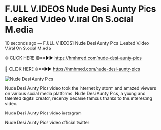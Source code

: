 # F.ULL V.IDEOS Nude Desi Aunty Pics L.eaked V.ideo V.iral On S.ocial M.edia

10 seconds ago — F.ULL V.IDEOS] Nude Desi Aunty Pics L.eaked V.ideo V.iral On S.ocial M.edia

🌐 CLICK HERE 🟢==►► https://hmhmed.com/nude-desi-aunty-pics

🔴 CLICK HERE 🌐==►► https://hmhmed.com/nude-desi-aunty-pics

[![Nude Desi Aunty Pics](https://i.imgur.com/dJHk4Zq.gif)](https://hmhmed.com/nude-desi-aunty-pics)

Nude Desi Aunty Pics video took the internet by storm and amazed viewers on various social media platforms. Nude Desi Aunty Pics, a young and talented digital creator, recently became famous thanks to this interesting video.

Nude Desi Aunty Pics video instagram

Nude Desi Aunty Pics video official twitter